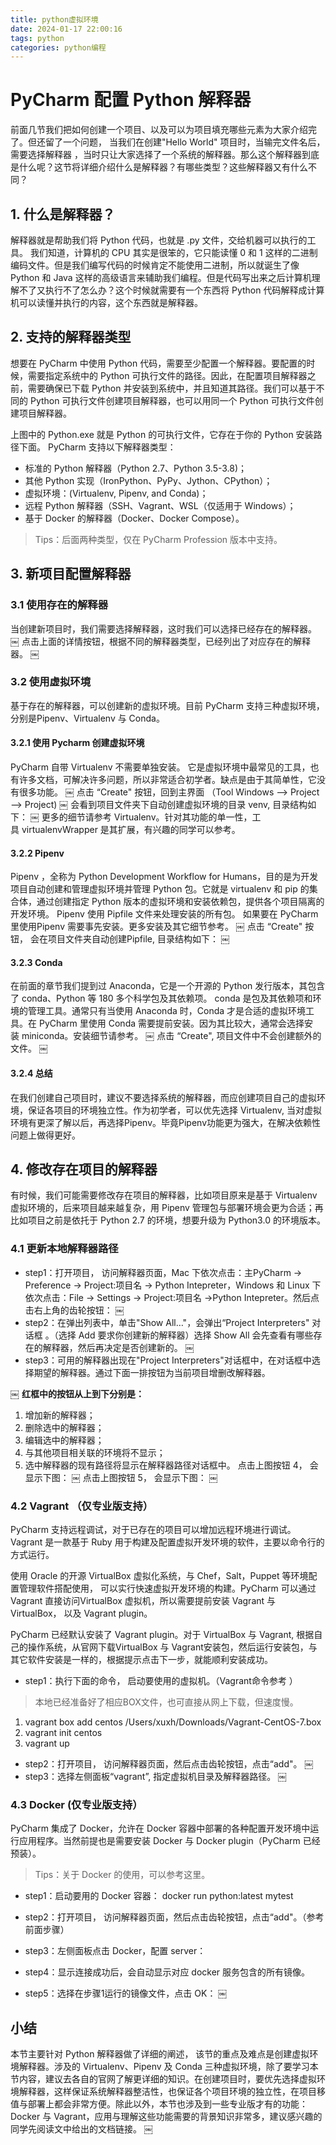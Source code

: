 ```yaml
---
title: python虚拟环境
date: 2024-01-17 22:00:16
tags: python
categories: python编程
---
```

# PyCharm 配置 Python 解释器

 前面几节我们把如何创建一个项目、以及可以为项目填充哪些元素为大家介绍完了。但还留了一个问题， 当我们在创建"Hello World" 项目时，当输完文件名后，需要选择解释器 ，当时只让大家选择了一个系统的解释器。那么这个解释器到底是什么呢？这节将详细介绍什么是解释器？有哪些类型？这些解释器又有什么不同？
## 1. 什么是解释器？
 解释器就是帮助我们将 Python 代码，也就是 .py 文件，交给机器可以执行的工具。
我们知道，计算机的 CPU 其实是很笨的，它只能读懂 0 和 1 这样的二进制编码文件。但是我们编写代码的时候肯定不能使用二进制，所以就诞生了像 Python 和 Java 这样的高级语言来辅助我们编程。但是代码写出来之后计算机理解不了又执行不了怎么办？这个时候就需要有一个东西将 Python 代码解释成计算机可以读懂并执行的内容，这个东西就是解释器。
## 2. 支持的解释器类型
 想要在 PyCharm 中使用 Python 代码，需要至少配置一个解释器。要配置的时候，需要指定系统中的 Python 可执行文件的路径。因此，在配置项目解释器之前，需要确保已下载 Python 并安装到系统中，并且知道其路径。我们可以基于不同的 Python 可执行文件创建项目解释器，也可以用同一个 Python 可执行文件创建项目解释器。
 
上图中的 Python.exe 就是 Python 的可执行文件，它存在于你的 Python 安装路径下面。
PyCharm 支持以下解释器类型：
* 标准的 Python 解释器（Python 2.7、Python 3.5-3.8)；
* 其他 Python 实现（IronPython、PyPy、Jython、CPython）；
* 虚拟环境：(Virtualenv, Pipenv, and Conda)；
* 远程 Python 解释器（SSH、Vagrant、WSL（仅适用于 Windows）；
* 基于 Docker 的解释器（Docker、Docker Compose）。

> Tips：后面两种类型，仅在 PyCharm Profession 版本中支持。

## 3. 新项目配置解释器
### 3.1 使用存在的解释器
当创建新项目时，我们需要选择解释器，这时我们可以选择已经存在的解释器。
￼
点击上面的详情按钮，根据不同的解释器类型，已经列出了对应存在的解释器。
￼
### 3.2 使用虚拟环境
基于存在的解释器，可以创建新的虚拟环境。目前 PyCharm 支持三种虚拟环境，分别是Pipenv、Virtualenv 与 Conda。
#### 3.2.1 使用 Pycharm 创建虚拟环境
PyCharm 自带 Virtualenv 不需要单独安装。 它是虚拟环境中最常见的工具，也有许多文档，可解决许多问题，所以非常适合初学者。缺点是由于其简单性，它没有很多功能。
￼
点击 “Create" 按钮，回到主界面 （Tool Windows --> Project --> Project)
￼
会看到项目文件夹下自动创建虚拟环境的目录 venv, 目录结构如下：
￼
更多的细节请参考 Virtualenv。针对其功能的单一性，工具 virtualenvWrapper 是其扩展，有兴趣的同学可以参考。
#### 3.2.2 Pipenv
Pipenv ，全称为 Python Development Workflow for Humans，目的是为开发项目自动创建和管理虚拟环境并管理 Python 包。它就是 virtualenv 和 pip 的集合体，通过创建指定 Python 版本的虚拟环境和安装依赖包，提供各个项目隔离的开发环境。
Pipenv 使用 Pipfile 文件来处理安装的所有包。 如果要在 PyCharm 里使用Pipenv 需要事先安装。更多安装及其它细节参考。
￼
点击 “Create" 按钮， 会在项目文件夹自动创建Pipfile, 目录结构如下：
￼
#### 3.2.3 Conda
在前面的章节我们提到过 Anaconda，它是一个开源的 Python 发行版本，其包含了 conda、Python 等 180 多个科学包及其依赖项。 conda 是包及其依赖项和环境的管理工具。通常只有当使用 Anaconda 时，Conda 才是合适的虚拟环境工具。在 PyCharm 里使用 Conda 需要提前安装。因为其比较大，通常会选择安装 miniconda。安装细节请参考。
￼
点击 “Create", 项目文件中不会创建额外的文件。
￼
#### 3.2.4 总结
在我们创建自己项目时，建议不要选择系统的解释器，而应创建项目自己的虚拟环境，保证各项目的环境独立性。作为初学者，可以优先选择 Virtualenv, 当对虚拟环境有更深了解以后，再选择Pipenv。毕竟Pipenv功能更为强大，在解决依赖性问题上做得更好。
## 4. 修改存在项目的解释器
有时候，我们可能需要修改存在项目的解释器，比如项目原来是基于 Virtualenv 虚拟环境的，后来项目越来越复杂，用 Pipenv 管理包与部署环境会更为合适；再比如项目之前是依托于 Python 2.7 的环境，想要升级为 Python3.0 的环境版本。
### 4.1 更新本地解释器路径
* step1：打开项目， 访问解释器页面，Mac 下依次点击：主PyCharm -> Preference -> Project:项目名 -> Python Intepreter，Windows 和 Linux 下依次点击：File -> Settings -> Project:项目名 ->Python Intepreter。然后点击右上角的齿轮按钮：
￼
* step2：在弹出列表中，单击"Show All…"，会弹出“Project Interpreters" 对话框 。（选择 Add 要求你创建新的解释器）选择 Show All 会先查看有哪些存在的解释器，然后再决定是否创建新的。
￼
* step3：可用的解释器出现在"Project Interpreters"对话框中，在对话框中选择期望的解释器。通过下面一排按钮为当前项目增删改解释器。

￼
**红框中的按钮从上到下分别是：**

1. 增加新的解释器；
2. 删除选中的解释器；
3. 编辑选中的解释器；
4. 与其他项目相关联的环境将不显示；
5. 选中解释器的现有路径将显示在解释器路径对话框中。
点击上图按钮 4， 会显示下图：
￼
点击上图按钮 5， 会显示下图：
￼
### 4.2 Vagrant （仅专业版支持）
PyCharm 支持远程调试，对于已存在的项目可以增加远程环境进行调试。Vagrant 是一款基于 Ruby 用于构建及配置虚拟开发环境的软件，主要以命令行的方式运行。

使用 Oracle 的开源 VirtualBox 虚拟化系统，与 Chef，Salt，Puppet 等环境配置管理软件搭配使用， 可以实行快速虚拟开发环境的构建。PyCharm 可以通过 Vagrant 直接访问VirtualBox 虚拟机，所以需要提前安装 Vagrant 与 VirtualBox， 以及 Vagrant plugin。

PyCharm 已经默认安装了 Vagrant plugin。对于 VirtualBox 与 Vagrant, 根据自己的操作系统，从官网下载VirtualBox 与 Vagrant安装包，然后运行安装包，与其它软件安装是一样的，根据提示点击下一步，就能顺利安装成功。

* step1：执行下面的命令， 启动要使用的虚拟机。（Vagrant命令参考 ）
 > 本地已经准备好了相应BOX文件，也可直接从网上下载，但速度慢。
 1. vagrant box add centos /Users/xuxh/Downloads/Vagrant-CentOS-7.box
 2. vagrant init centos
 3. vagrant up

* step2：打开项目， 访问解释器页面，然后点击齿轮按钮，点击“add"。
￼
* step3：选择左侧面板“vagrant”, 指定虚拟机目录及解释器路径。
￼
### 4.3 Docker (仅专业版支持）
PyCharm 集成了 Docker，允许在 Docker 容器中部署的各种配置开发环境中运行应用程序。当然前提也是需要安装 Docker 与 Docker plugin（PyCharm 已经预装）。
> Tips：关于 Docker 的使用，可以参考这里。

* step1：启动要用的 Docker 容器：
docker run python:latest mytest

* step2：打开项目， 访问解释器页面，然后点击齿轮按钮，点击“add"。（参考前面步骤）
  
* step3：左侧面板点击 Docker，配置 server：

* step4：显示连接成功后，会自动显示对应 docker 服务包含的所有镜像。
* step5：选择在步骤1运行的镜像文件，点击 OK：
￼
## 小结
本节主要针对 Python 解释器做了详细的阐述， 该节的重点及难点是创建虚拟环境解释器。涉及的 Virtualenv、Pipenv 及 Conda 三种虚拟环境，除了要学习本节内容，建议去各自的官网了解更详细的知识。在创建项目时，要优先选择虚拟环境解释器，这样保证系统解释器整洁性，也保证各个项目环境的独立性，在项目移值与部署上都会非常方便。除此以外，本节也涉及到一些专业版才有的功能：Docker 与 Vagrant，应用与理解这些功能需要的背景知识非常多，建议感兴趣的同学先阅读文中给出的文档链接。
￼